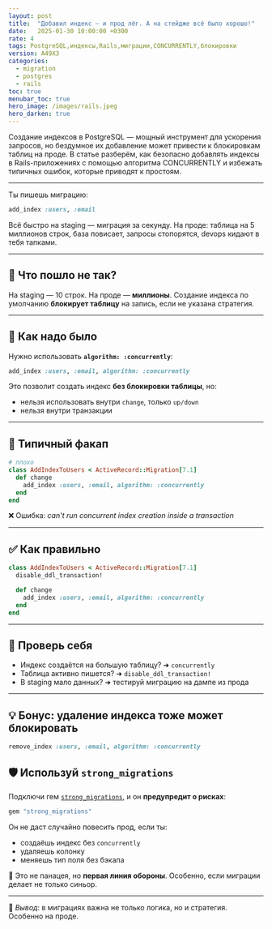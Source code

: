 ```yaml
---
layout: post
title:  "Добавил индекс — и прод лёг. А на стейдже всё было хорошо!"
date:   2025-01-30 10:00:00 +0300
rate: 4
tags: PostgreSQL,индексы,Rails,миграции,CONCURRENTLY,блокировки
version: A49X3
categories:
  - migration
  - postgres
  - rails
toc: true
menubar_toc: true
hero_image: /images/rails.jpeg
hero_darken: true
---
```

Создание индексов в PostgreSQL — мощный инструмент для ускорения запросов, но бездумное их добавление может привести к блокировкам таблиц на проде. В статье разберём, как безопасно добавлять индексы в Rails-приложениях с помощью алгоритма CONCURRENTLY и избежать типичных ошибок, которые приводят к простоям.

---
Ты пишешь миграцию:

```ruby
add_index :users, :email
````

Всё быстро на staging — миграция за секунду.
На проде: таблица на 5 миллионов строк, база повисает, запросы стопорятся, devops кидают в тебя тапками.

---

## 🚨 Что пошло не так?

На staging — 10 строк.
На проде — **миллионы**.
Создание индекса по умолчанию **блокирует таблицу** на запись, если не указана стратегия.

---

## 🧠 Как надо было

Нужно использовать **`algorithm: :concurrently`**:

```ruby
add_index :users, :email, algorithm: :concurrently
```

Это позволит создать индекс **без блокировки таблицы**, но:

* нельзя использовать внутри `change`, только `up/down`
* нельзя внутри транзакции

---

## 🧯 Типичный факап

```ruby
# плохо
class AddIndexToUsers < ActiveRecord::Migration[7.1]
  def change
    add_index :users, :email, algorithm: :concurrently
  end
end
```

❌ Ошибка: *can't run concurrent index creation inside a transaction*

---

## ✅ Как правильно

```ruby
class AddIndexToUsers < ActiveRecord::Migration[7.1]
  disable_ddl_transaction!

  def change
    add_index :users, :email, algorithm: :concurrently
  end
end
```

---

## 🧪 Проверь себя

* Индекс создаётся на большую таблицу? ➜ `concurrently`
* Таблица активно пишется? ➜ `disable_ddl_transaction!`
* В staging мало данных? ➜ тестируй миграцию на дампе из прода

---

## 💡 Бонус: удаление индекса тоже может блокировать

```ruby
remove_index :users, :email, algorithm: :concurrently
```

## 🛡️ Используй `strong_migrations`

Подключи гем [`strong_migrations`](https://github.com/ankane/strong_migrations), и он **предупредит о рисках**:

```ruby
gem "strong_migrations"
```

Он не даст случайно повесить прод, если ты:

* создаёшь индекс без `concurrently`
* удаляешь колонку
* меняешь тип поля без бэкапа

📢 Это не панацея, но **первая линия обороны**. Особенно, если миграции делает не только синьор.

---

📌 *Вывод*: в миграциях важна не только логика, но и стратегия. Особенно на проде.

